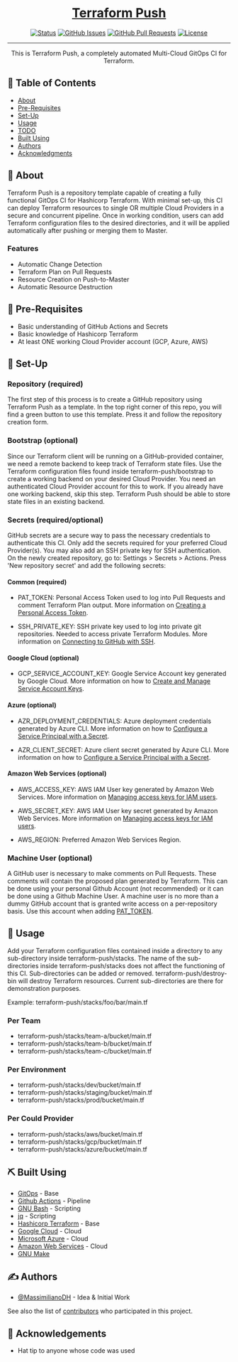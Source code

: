 <p align="center">
  <a href="" rel="noopener">
</p>

<h1 align="center">Terraform Push</h1>

<div align="center">

  [![Status](https://img.shields.io/badge/status-active-success.svg)]() 
  [![GitHub Issues](https://img.shields.io/github/issues/MassimilianoDH/terraform-push.svg)](https://github.com/MassimilianoDH/terraform-push/issues)
  [![GitHub Pull Requests](https://img.shields.io/github/issues-pr/MassimilianoDH/terraform-push.svg)](https://github.com/MassimilianoDH/terraform-push/issues)
  [![License](https://img.shields.io/badge/license-MIT-blue.svg)](/LICENSE)

</div>

---

<p align="center"> This is Terraform Push, a completely automated Multi-Cloud GitOps CI for Terraform.
    <br> 
</p>

## 📝 Table of Contents
- [About](#about)
- [Pre-Requisites](#prerequisites)
- [Set-Up](#setup)
- [Usage](#usage)
- [TODO](../master/TODO.md)
- [Built Using](#built_using)
- [Authors](#authors)
- [Acknowledgments](#acknowledgement)

## 🧐 About <a name = "about"></a>
Terraform Push is a repository template capable of creating a fully functional GitOps CI for Hashicorp Terraform. With minimal set-up, this CI can deploy Terraform resources to single OR multiple Cloud Providers in a secure and concurrent pipeline. Once in working condition, users can add Terraform configuration files to the desired directories, and it will be applied automatically after pushing or merging them to Master.

### Features <a name = "features"></a>

- Automatic Change Detection
- Terraform Plan on Pull Requests
- Resource Creation on Push-to-Master
- Automatic Resource Destruction

## 🏁 Pre-Requisites <a name = "prerequisites"></a>

- Basic understanding of GitHub Actions and Secrets
- Basic knowledge of Hashicorp Terraform
- At least ONE working Cloud Provider account (GCP, Azure, AWS)

## 🚀 Set-Up <a name = "setup"></a>
### Repository (required) <a name = "repository"></a>
The first step of this process is to create a GitHub repository using Terraform Push as a template. In the top right corner of this repo, you will find a green button to use this template. Press it and follow the repository creation form.

### Bootstrap (optional) <a name = "bootstrap"></a>
Since our Terraform client will be running on a GitHub-provided container, we need a remote backend to keep track of Terraform state files. Use the Terraform configuration files found inside terraform-push/bootstrap to create a working backend on your desired Cloud Provider. You need an authenticated Cloud Provider account for this to work. If you already have one working backend, skip this step. Terraform Push should be able to store state files in an existing backend.

### Secrets (required/optional) <a name = "secrets"></a>
GitHub secrets are a secure way to pass the necessary credentials to authenticate this CI. Only add the secrets required for your preferred Cloud Provider(s). You may also add an SSH private key for SSH authentication. On the newly created repository, go to: Settings > Secrets > Actions. Press 'New repository secret' and add the following secrets:

#### Common (required)
- PAT_TOKEN: Personal Access Token used to log into Pull Requests and comment Terraform Plan output. More information on [Creating a Personal Access Token](https://docs.github.com/en/authentication/keeping-your-account-and-data-secure/creating-a-personal-access-token).

- SSH_PRIVATE_KEY: SSH private key used to log into private git repositories. Needed to access private Terraform Modules. More information on [Connecting to GitHub with SSH](https://docs.github.com/en/authentication/connecting-to-github-with-ssh).

#### Google Cloud (optional)
- GCP_SERVICE_ACCOUNT_KEY: Google Service Account key generated by Google Cloud. More information on how to [Create and Manage Service Account Keys](https://cloud.google.com/iam/docs/creating-managing-service-account-keys).

#### Azure (optional)
- AZR_DEPLOYMENT_CREDENTIALS: Azure deployment credentials generated by Azure CLI. More information on how to [Configure a Service Principal with a Secret](https://github.com/Azure/login#configure-a-service-principal-with-a-secret).

- AZR_CLIENT_SECRET: Azure client secret generated by Azure CLI. More information on how to [Configure a Service Principal with a Secret](https://github.com/Azure/login#configure-a-service-principal-with-a-secret).

#### Amazon Web Services (optional)
- AWS_ACCESS_KEY: AWS IAM User key generated by Amazon Web Services. More information on [Managing access keys for IAM users](https://docs.aws.amazon.com/IAM/latest/UserGuide/id_credentials_access-keys.html).

- AWS_SECRET_KEY: AWS IAM User key secret generated by Amazon Web Services. More information on [Managing access keys for IAM users](https://docs.aws.amazon.com/IAM/latest/UserGuide/id_credentials_access-keys.html).

- AWS_REGION: Preferred Amazon Web Services Region.

### Machine User (optional) <a name = "machineuser"></a>
A GitHub user is necessary to make comments on Pull Requests. These comments will contain the proposed plan generated by Terraform. This can be done using your personal Github Account (not recommended) or it can be done using a Github Machine User. A machine user is no more than a dummy GitHub account that is granted write access on a per-repository basis. Use this account when adding [PAT_TOKEN](###secrets).

## 🎈 Usage <a name="usage"></a>
Add your Terraform configuration files contained inside a directory to any sub-directory inside terraform-push/stacks. The name of the sub-directories inside terraform-push/stacks does not affect the functioning of this CI. Sub-directories can be added or removed. terraform-push/destroy-bin will destroy Terraform resources. Current sub-directories are there for demonstration purposes.

Example: terraform-push/stacks/foo/bar/main.tf

### Per Team

- terraform-push/stacks/team-a/bucket/main.tf
- terraform-push/stacks/team-b/bucket/main.tf
- terraform-push/stacks/team-c/bucket/main.tf

### Per Environment 

- terraform-push/stacks/dev/bucket/main.tf
- terraform-push/stacks/staging/bucket/main.tf
- terraform-push/stacks/prod/bucket/main.tf

### Per Could Provider 

- terraform-push/stacks/aws/bucket/main.tf
- terraform-push/stacks/gcp/bucket/main.tf
- terraform-push/stacks/azure/bucket/main.tf


## ⛏️ Built Using <a name = "built_using"></a>
- [GitOps](https://about.gitlab.com/topics/gitops/) - Base
- [Github Actions](https://github.com/features/actions/) - Pipeline
- [GNU Bash](https://www.gnu.org/software/bash/) - Scripting
- [jq](https://stedolan.github.io/jq/) - Scripting
- [Hashicorp Terraform](https://www.terraform.io/) - Base
- [Google Cloud](https://cloud.google.com/) - Cloud
- [Microsoft Azure](https://azure.microsoft.com/en-us/) - Cloud
- [Amazon Web Services](https://aws.amazon.com/) - Cloud
- [GNU Make](https://www.gnu.org/software/make/manual/make.html)

## ✍️ Authors <a name = "authors"></a>
- [@MassimilianoDH](https://github.com/MassimilianoDH) - Idea & Initial Work

See also the list of [contributors](https://github.com/MassimilianoDH/terraform-push/contributors) who participated in this project.

## 🎉 Acknowledgements <a name = "acknowledgement"></a>
- Hat tip to anyone whose code was used
